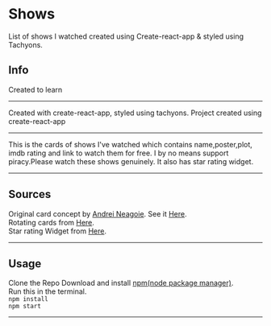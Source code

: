# Shows
List of shows I watched created using Create-react-app &amp; styled using Tachyons.
<h2>Info</h2>
Created to learn<hr>
Created with create-react-app, styled using tachyons.
Project created using create-react-app<hr>
<p>This is the cards of shows I've watched which contains name,poster,plot, imdb rating and link to watch them for free.
I by no means support piracy.Please watch these shows genuinely. It also has star rating widget.</p><hr>
<h2>Sources</h2>
Original card concept by <a href='https://github.com/aneagoie'>Andrei Neagoie</a>.
See it <a href='https://github.com/aneagoie/robofriends'>Here</a>.<br>
Rotating cards from <a href='https://codepen.io/shibl/pen/PzBwjR'>Here</a>.<br>
Star rating Widget from <a href='https://github.com/voronianski/react-star-rating-component'>Here</a>.<hr>
<h2>Usage</h2>
Clone the Repo
Download and install <a href='https://nodejs.org/en/download/'>npm(node package manager)</a>.<br>
Run this in the terminal.<br>
<code>npm install</code><br>
<code>npm start</code><hr>
